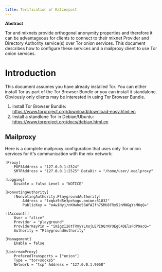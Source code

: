 ```yaml
---
title: Torification of Katzenpost
---
```


**Abstract**

Tor and mixnets provide orthogonal anonymity properties and therefore it
can be advantageous for clients to connect to their mixnet Provider and
Directory Authority service(s) over Tor onion services. This document
describes how to configure these services and a mailproxy client to use
Tor onion services.

# Introduction

This document assumes you have already installed Tor. You can either
install Tor as part of the Tor Browser Bundle or you can install it
standalone. Obviously only clients may be interested in using Tor
Browser Bundle.

1. Install Tor Browser Bundle: https://www.torproject.org/download/download-easy.html.en
2. Install a standlone Tor in Debian/Ubuntu: https://www.torproject.org/docs/debian.html.en

## Mailproxy

Here is a complete mailproxy configuration that uses only Tor onion
services for it\'s communication with the mix network:

```
[Proxy]
    POP3Address = "127.0.0.1:2524"
    SMTPAddress = "127.0.0.1:2525" DataDir = "/home/user/.mailproxy"

[Logging]
    Disable = false Level = "NOTICE"

[NonvotingAuthority]
    [NonvotingAuthority.PlaygroundAuthority]
        Address = "lxqkz5d5e3pehagu.onion:61832"
        PublicKey = "o4w1Nyj/nKNwho5SWfAIfh7SMU8FRx52nMHGgYsMHqQ="

[[Account]]
    User = "alice"
    Provider = "playground"
    ProviderKeyPin = "imigzI26tTRXyYLXujLEPI9QrNYOEgC4DElsFdP9acQ="
    Authority = "PlaygroundAuthority"

[Management]
    Enable = false

[UpstreamProxy]
    PreferedTransports = ["onion"]
    Type = "tor+socks5"
    Network = "tcp" Address = "127.0.0.1:9050"
```
